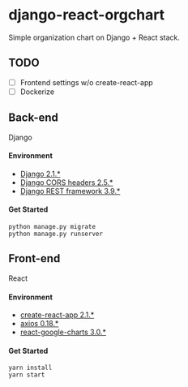 # django-react-orgchart
Simple organization chart on Django + React stack.

## TODO
- [ ] Frontend settings w/o create-react-app
- [ ] Dockerize

## Back-end
Django

#### Environment
- [Django 2.1.*](https://pypi.org/project/Django/)
- [Django CORS headers 2.5.*](https://pypi.org/project/django-cors-headers/)
- [Django REST framework 3.9.*](https://pypi.org/project/djangorestframework/)

#### Get Started
```$shell
python manage.py migrate
python manage.py runserver
```

## Front-end
React

#### Environment
- [create-react-app 2.1.*](https://facebook.github.io/create-react-app/)
- [axios 0.18.*](https://www.npmjs.com/package/axios)
- [react-google-charts 3.0.*](https://www.npmjs.com/package/react-google-charts)

#### Get Started
```$shell
yarn install
yarn start
```
